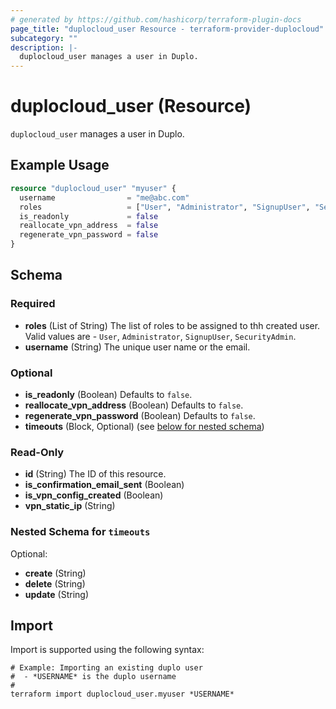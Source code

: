 ```yaml
---
# generated by https://github.com/hashicorp/terraform-plugin-docs
page_title: "duplocloud_user Resource - terraform-provider-duplocloud"
subcategory: ""
description: |-
  duplocloud_user manages a user in Duplo.
---
```


# duplocloud_user (Resource)

`duplocloud_user` manages a user in Duplo.

## Example Usage

```terraform
resource "duplocloud_user" "myuser" {
  username                = "me@abc.com"
  roles                   = ["User", "Administrator", "SignupUser", "SecurityAdmin"]
  is_readonly             = false
  reallocate_vpn_address  = false
  regenerate_vpn_password = false
}
```

<!-- schema generated by tfplugindocs -->
## Schema

### Required

- **roles** (List of String) The list of roles to be assigned to thh created user. Valid values are - `User`, `Administrator`, `SignupUser`, `SecurityAdmin`.
- **username** (String) The unique user name or the email.

### Optional

- **is_readonly** (Boolean) Defaults to `false`.
- **reallocate_vpn_address** (Boolean) Defaults to `false`.
- **regenerate_vpn_password** (Boolean) Defaults to `false`.
- **timeouts** (Block, Optional) (see [below for nested schema](#nestedblock--timeouts))

### Read-Only

- **id** (String) The ID of this resource.
- **is_confirmation_email_sent** (Boolean)
- **is_vpn_config_created** (Boolean)
- **vpn_static_ip** (String)

<a id="nestedblock--timeouts"></a>
### Nested Schema for `timeouts`

Optional:

- **create** (String)
- **delete** (String)
- **update** (String)

## Import

Import is supported using the following syntax:

```shell
# Example: Importing an existing duplo user
#  - *USERNAME* is the duplo username
#
terraform import duplocloud_user.myuser *USERNAME*
```
